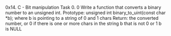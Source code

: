 0x14. C - Bit manipulation
Task 0. 0
Write a function that converts a binary number to an unsigned int.
      Prototype: unsigned int binary_to_uint(const char *b);
      where b is pointing to a string of 0 and 1 chars
      Return: the converted number, or 0 if
      there is one or more chars in the string b that is not 0 or 1
      b is NULL
      
